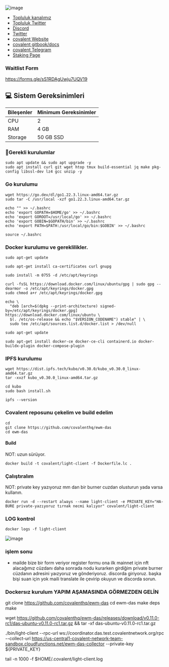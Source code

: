 

![image](https://github.com/user-attachments/assets/242ae371-2dbd-4619-a512-1a8140c36a51)

 * [Topluluk kanalımız](https://t.me/corenodechat)<br>
 * [Topluluk Twitter](https://twitter.com/corenodeHQ)<br>
 * [Discord](https://discord.gg/8ZWgu2pWY4)<br>
 * [Twitter](https://x.com/Covalent_HQ)<br>
 * [covalent Website](https://www.covalenthq.com/tr/)<br>
 * [covalent gitbook/docs](https://www.covalenthq.com/docs/nodes/ewm-light-client/run-ewm-lc)<br>
 * [covalent Telegram](https://t.me/CovalentHQ)<br>
 * [Staking Page](https://www.covalenthq.com/staking/)<br>

### Waitlist Form

https://forms.gle/sS1RDAgUwju7UQV19


## 💻 Sistem Gereksinimleri
| Bileşenler | Minimum Gereksinimler | 
| ------------ | ------------ |
| CPU |	2 |
| RAM	| 4 GB |
| Storage	| 50 GB SSD |

### 🚧Gerekli kurulumlar
```
sudo apt update && sudo apt upgrade -y
sudo apt install curl git wget htop tmux build-essential jq make pkg-config libssl-dev lz4 gcc unzip -y
```

### Go kurulumu
```
wget https://go.dev/dl/go1.22.3.linux-amd64.tar.gz
sudo tar -C /usr/local -xzf go1.22.3.linux-amd64.tar.gz

echo "" >> ~/.bashrc
echo 'export GOPATH=$HOME/go' >> ~/.bashrc
echo 'export GOROOT=/usr/local/go' >> ~/.bashrc
echo 'export GOBIN=$GOPATH/bin' >> ~/.bashrc
echo 'export PATH=$PATH:/usr/local/go/bin:$GOBIN' >> ~/.bashrc

source ~/.bashrc
```

### Docker kurulumu ve gereklilikler.

```
sudo apt-get update
```
```
sudo apt-get install ca-certificates curl gnupg
```
```
sudo install -m 0755 -d /etc/apt/keyrings
```
```
curl -fsSL https://download.docker.com/linux/ubuntu/gpg | sudo gpg --dearmor -o /etc/apt/keyrings/docker.gpg
sudo chmod a+r /etc/apt/keyrings/docker.gpg
```
```
echo \
  "deb [arch=$(dpkg --print-architecture) signed-by=/etc/apt/keyrings/docker.gpg] https://download.docker.com/linux/ubuntu \
  $(. /etc/os-release && echo "$VERSION_CODENAME") stable" | \
  sudo tee /etc/apt/sources.list.d/docker.list > /dev/null
```
```
sudo apt-get update
```
```
sudo apt-get install docker-ce docker-ce-cli containerd.io docker-buildx-plugin docker-compose-plugin
```
### IPFS kurulumu
```
wget https://dist.ipfs.tech/kubo/v0.30.0/kubo_v0.30.0_linux-amd64.tar.gz
tar -xvzf kubo_v0.30.0_linux-amd64.tar.gz
```
```
cd kubo
sudo bash install.sh
```
```
ipfs --version
```
### Covalent reposunu çekelim ve build edelim
```
cd
git clone https://github.com/covalenthq/ewm-das
cd ewm-das
```
#### Build
NOT: uzun sürüyor.
```
docker build -t covalent/light-client -f Dockerfile.lc .
```
### Çalıştıralım
NOT: private key yazıyoruz mm dan bir burner cuzdan olusturun yada varsa kullanın.
```
docker run -d --restart always --name light-client -e PRIVATE_KEY="HA-BURE private-yazıyoruz tırnak necmi kalıyor" covalent/light-client
```
### LOG kontrol
```
docker logs -f light-client
```


![image](https://github.com/user-attachments/assets/93c5c396-d132-4eb8-802b-79d4d42085c4)





### işlem sonu

- mailde bize bir form veriyor register formu ona ilk mainnet için nft alacağımız cüzdanı daha sonrada nodu kurarken girdiğim private burner cüzdanın adresini yaızyoruz ve gönderiyoruz. discorda giriyoruz. başka bişi suan için yok maili translate ile çevirip okuyun ve discorda sorun.


### Dockersız kurulum YAPIM AŞAMASINDA GÖRMEZDEN GELİN

git clone https://github.com/covalenthq/ewm-das
cd ewm-das
make deps
make

wget https://github.com/covalenthq/ewm-das/releases/download/v0.11.0-rc1/das-ubuntu-v0.11.0-rc1.tar.gz && tar -xf das-ubuntu-v0.11.0-rc1.tar.gz

./bin/light-client --rpc-url ws://coordinator.das.test.covalentnetwork.org/rpc --collect-url https://us-central1-covalent-network-team-sandbox.cloudfunctions.net/ewm-das-collector --private-key ${PRIVATE_KEY}


tail -n 1000 -f $HOME/.covalent/light-client.log








